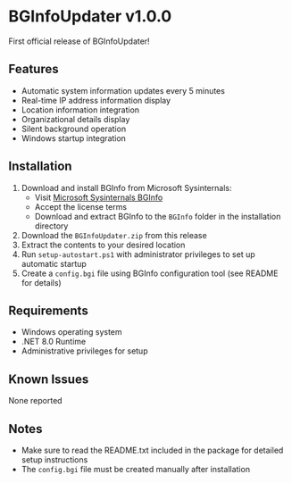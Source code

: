 # BGInfoUpdater v1.0.0

First official release of BGInfoUpdater!

## Features

- Automatic system information updates every 5 minutes
- Real-time IP address information display
- Location information integration
- Organizational details display
- Silent background operation
- Windows startup integration

## Installation

1. Download and install BGInfo from Microsoft Sysinternals:
   - Visit [Microsoft Sysinternals BGInfo](https://learn.microsoft.com/en-us/sysinternals/downloads/bginfo)
   - Accept the license terms
   - Download and extract BGInfo to the `BGInfo` folder in the installation directory
2. Download the `BGInfoUpdater.zip` from this release
3. Extract the contents to your desired location
4. Run `setup-autostart.ps1` with administrator privileges to set up automatic startup
5. Create a `config.bgi` file using BGInfo configuration tool (see README for details)

## Requirements

- Windows operating system
- .NET 8.0 Runtime
- Administrative privileges for setup

## Known Issues

None reported

## Notes

- Make sure to read the README.txt included in the package for detailed setup instructions
- The `config.bgi` file must be created manually after installation
